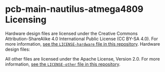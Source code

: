 # pcb-main-nautilus-atmega4809 Licensing
Hardware design files are licensed under the Creative Commons Attribution-ShareAlike 4.0
International Public License (CC BY-SA 4.0).
For more information, [see the `LICENSE-hardware` file in this
repository](LICENSE-hardware).
Hardware design files:

All other files are licensed under the Apache License, Version 2.0.
For more information, [see the `LICENSE-other` file in this repository](LICENSE-other).
